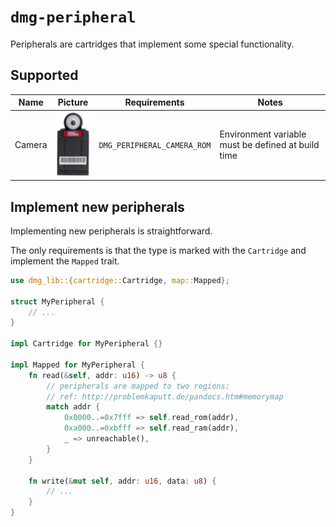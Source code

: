 # `dmg-peripheral`

Peripherals are cartridges that implement some special functionality.

## Supported

| Name | Picture | Requirements | Notes 
| --- | :---: | --- | ---
| Camera | ![](assets/camera.png) | `DMG_PERIPHERAL_CAMERA_ROM` | Environment variable must be defined at build time

## Implement new peripherals

Implementing new peripherals is straightforward.

The only requirements is that the type is marked with the `Cartridge` and implement the `Mapped` trait.

```Rust
use dmg_lib::{cartridge::Cartridge, map::Mapped};

struct MyPeripheral {
    // ...
}

impl Cartridge for MyPeripheral {}

impl Mapped for MyPeripheral { 
    fn read(&self, addr: u16) -> u8 {
        // peripherals are mapped to two regions:
        // ref: http://problemkaputt.de/pandocs.htm#memorymap
        match addr {
            0x0000..=0x7fff => self.read_rom(addr),
            0xa000..=0xbfff => self.read_ram(addr),
            _ => unreachable(),
        }
    }

    fn write(&mut self, addr: u16, data: u8) {
        // ...
    }
}
```

